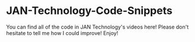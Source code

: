 # JAN-Technology-Code-Snippets
You can find all of the code in JAN Technology's videos here!
Please don't hesitate to tell me how I could improve!
Enjoy!
